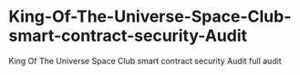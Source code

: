# King-Of-The-Universe-Space-Club-smart-contract-security-Audit
King Of The Universe Space Club smart contract security Audit full audit
